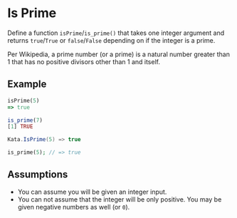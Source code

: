 # Is Prime

Define a function `isPrime`/`is_prime()` that takes one integer argument and returns `true`/`True` or `false`/`False` depending on if the integer is a prime.

Per Wikipedia, a prime number (or a prime) is a natural number greater than 1 that has no positive divisors other than 1 and itself.

## Example

```ruby
isPrime(5)
=> true
```
```r
is_prime(7)
[1] TRUE
```
```csharp
Kata.IsPrime(5) => true
```
```php
is_prime(5); // => true
```

## Assumptions

* You can assume you will be given an integer input.
* You can not assume that the integer will be only positive. You may be given negative numbers as well (or `0`).